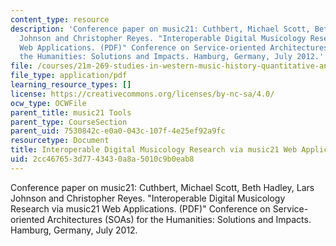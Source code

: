 ```yaml
---
content_type: resource
description: 'Conference paper on music21: Cuthbert, Michael Scott, Beth Hadley, Lars
  Johnson and Christopher Reyes. "Interoperable Digital Musicology Research via music21
  Web Applications. (PDF)" Conference on Service-oriented Architectures (SOAs) for
  the Humanities: Solutions and Impacts. Hamburg, Germany, July 2012.'
file: /courses/21m-269-studies-in-western-music-history-quantitative-and-computational-approaches-to-music-history-spring-2012/2cc467653d7743430a8a5010c9b0eab8_MIT21M_269S12_music21soa.pdf
file_type: application/pdf
learning_resource_types: []
license: https://creativecommons.org/licenses/by-nc-sa/4.0/
ocw_type: OCWFile
parent_title: music21 Tools
parent_type: CourseSection
parent_uid: 7530842c-e0a0-043c-107f-4e25ef92a9fc
resourcetype: Document
title: Interoperable Digital Musicology Research via music21 Web Applications
uid: 2cc46765-3d77-4343-0a8a-5010c9b0eab8
---
```

Conference paper on music21: Cuthbert, Michael Scott, Beth Hadley, Lars Johnson and Christopher Reyes. "Interoperable Digital Musicology Research via music21 Web Applications. (PDF)" Conference on Service-oriented Architectures (SOAs) for the Humanities: Solutions and Impacts. Hamburg, Germany, July 2012.